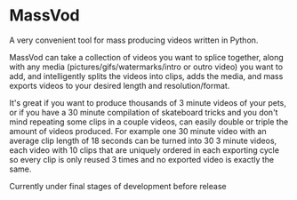 # MassVod
A very convenient tool for mass producing videos written in Python. 

MassVod can take a collection of videos you want to splice together, along with any media (pictures/gifs/watermarks/intro or outro video) you want to add, and intelligently splits the videos into clips, adds the media, and mass exports videos to your desired length and resolution/format. 

It's great if you want to produce thousands of 3 minute videos of your pets, or if you have a 30 minute compilation of skateboard tricks and you don't mind repeating some clips in a couple videos, can easily double or triple the amount of videos produced. For example one 30 minute video with an average clip length of 18 seconds can be turned into 30 3 minute videos, each video with 10 clips that are uniquely ordered in each exporting cycle so every clip is only reused 3 times and no exported video is exactly the same. 

Currently under final stages of development before release 
